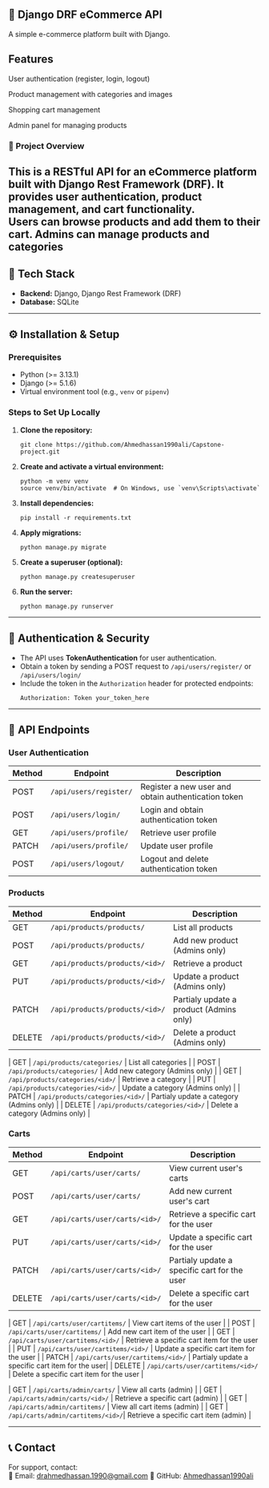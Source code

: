 ## 🛒 Django DRF eCommerce API

A simple e-commerce platform built with Django.

## Features
User authentication (register, login, logout)

Product management with categories and images

Shopping cart management

Admin panel for managing products


### 📌 Project Overview  
This is a RESTful API for an eCommerce platform built with Django Rest Framework (DRF).
 It provides user authentication, product management, and cart functionality.  
 Users can browse products and add them to their cart.
 Admins can manage products and categories
---

## 🚀 Tech Stack  
- **Backend:** Django, Django Rest Framework (DRF)  
- **Database:** SQLite  

---------------------------------------------------------------------------------

## ⚙️ Installation & Setup  

### Prerequisites  
- Python (>= 3.13.1)  
- Django (>= 5.1.6)  
- Virtual environment tool (e.g., `venv` or `pipenv`)  

### Steps to Set Up Locally  

1. **Clone the repository:**  
   ```
   git clone https://github.com/Ahmedhassan1990ali/Capstone-project.git
   ```

2. **Create and activate a virtual environment:**  
   ```
   python -m venv venv  
   source venv/bin/activate  # On Windows, use `venv\Scripts\activate`
   ```

3. **Install dependencies:**  
   ```
   pip install -r requirements.txt
   ```

4. **Apply migrations:**  
   ```
   python manage.py migrate
   ```

5. **Create a superuser (optional):**  
   ```
   python manage.py createsuperuser
   ```

6. **Run the server:**  
   ```
   python manage.py runserver
   ```

---------------------------------------------------------------------------------

## 🔐 Authentication & Security  

- The API uses **TokenAuthentication** for user authentication.  
- Obtain a token by sending a POST request to `/api/users/register/` or `/api/users/login/`
- Include the token in the `Authorization` header for protected endpoints:  
  ```
  Authorization: Token your_token_here
  ```

---------------------------------------------------------------------------------

## 📌 API Endpoints  

### **User Authentication**  
| Method | Endpoint               | Description                                         |
|--------|------------------------|-----------------------------------------------------|
| POST   | `/api/users/register/` | Register a new user and obtain authentication token |
| POST   | `/api/users/login/`    | Login and obtain authentication token               |
| GET    | `/api/users/profile/`  | Retrieve user profile                               |
| PATCH  | `/api/users/profile/`  | Update user profile                                |
| POST   | `/api/users/logout/`   | Logout and delete authentication token              |

### **Products**  
| Method | Endpoint                          | Description                              |
|--------|-----------------------------------|------------------------------------------|
| GET    | `/api/products/products/`         | List all products                        |
| POST   | `/api/products/products/`         | Add new product (Admins only)            |
| GET    | `/api/products/products/<id>/`    | Retrieve a product                       |
| PUT    | `/api/products/products/<id>/`    | Update a product (Admins only)           |
| PATCH  | `/api/products/products/<id>/`    | Partialy update a product (Admins only)  |
| DELETE | `/api/products/products/<id>/`    | Delete a product (Admins only)          |

| GET    | `/api/products/categories/`       | List all categories                      |
| POST   | `/api/products/categories/`       | Add new category (Admins only)           |
| GET    | `/api/products/categories/<id>/`  | Retrieve a category                      |
| PUT    | `/api/products/categories/<id>/`  | Update a category (Admins only)          |
| PATCH  | `/api/products/categories/<id>/`  | Partialy update a category (Admins only) |
| DELETE | `/api/products/categories/<id>/`  | Delete a category (Admins only)         |

### **Carts**  
| Method | Endpoint                          | Description                                      |
|--------|-----------------------------------|--------------------------------------------------|
| GET    | `/api/carts/user/carts/`          | View current user's carts                        |
| POST   | `/api/carts/user/carts/`          | Add new current user's cart                      |
| GET    | `/api/carts/user/carts/<id>/`     | Retrieve a specific cart for the user            |
| PUT    | `/api/carts/user/carts/<id>/`     | Update a specific cart for the user              |
| PATCH  | `/api/carts/user/carts/<id>/`     | Partialy update a specific cart for the user     |
| DELETE | `/api/carts/user/carts/<id>/`     | Delete a specific cart for the user              |

| GET    | `/api/carts/user/cartitems/`      | View cart items of the user                      |
| POST   | `/api/carts/user/cartitems/`      | Add new cart item of the user                    |
| GET    | `/api/carts/user/cartitems/<id>/` | Retrieve a specific cart item for the user       |
| PUT    | `/api/carts/user/cartitems/<id>/` | Update a specific cart item for the user         |
| PATCH  | `/api/carts/user/cartitems/<id>/` | Partialy update a specific cart item for the user|
| DELETE | `/api/carts/user/cartitems/<id>/` | Delete a specific cart item for the user         |

| GET    | `/api/carts/admin/carts/`         | View all carts (admin)                           |
| GET    | `/api/carts/admin/carts/<id>/`    | Retrieve a specific cart (admin)                 |
| GET    | `/api/carts/admin/cartitems/`     | View all cart items (admin)                      |
| GET    | `/api/carts/admin/cartitems/<id>/`| Retrieve a specific cart item (admin)            |


---------------------------------------------------------------------------------

## 📞 Contact  
For support, contact:  
💎 Email: drahmedhassan.1990@gmail.com 
🐙 GitHub: [Ahmedhassan1990ali](https://github.com/Ahmedhassan1990ali)  
